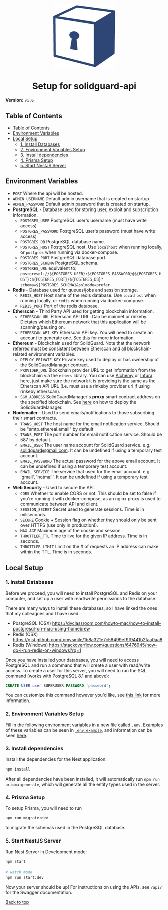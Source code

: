 <div align="center">
  <p align="center">
    <img src="./img/solidguard-v1.png" width="200" alt="SolidGuard Logo" />
  </p>
<h1>Setup for solidguard-api</h1>
</div>

**Version:** `v1.0`

## Table of Contents
- [Table of Contents](#table-of-contents)
- [Environment Variables](#environment-variables)
- [Local Setup](#local-setup)
  - [1. Install Databases](#1-install-databases)
  - [2. Environment Variables Setup](#2-environment-variables-setup)
  - [3. Install dependencies](#3-install-dependencies)
  - [4. Prisma Setup](#4-prisma-setup)
  - [5. Start NestJS Server](#5-start-nestjs-server)

## Environment Variables
* `PORT` Where the api will be hosted.
* `ADMIN_USERNAME` Default admin username that is created on startup.
* `ADMIN_PASSWORD` Default admin password that is created on startup.
* **PostgreSQL** - Database used for storing user, exploit and subscription information.
  * `POSTGRES_USER` PostgreSQL user's username (must have write access)
  * `POSTGRES_PASSWORD` PostgreSQL user's password (must have write access)
  * `POSTGRES_DB` PostgreSQL database name.
  * `POSTGRES_HOST` PostgreSQL host. Use `localhost` when running locally, or `postgres` when running via docker-compose.
  * `POSTGRES_PORT` PostgreSQL database port.
  * `POSTGRES_SCHEMA` PostgreSQL schema.
  * `POSTGRES_URL` equivalent to: `postgresql://${POSTGRES_USER}:${POSTGRES_PASSWORD}@${POSTGRES_HOST}:${POSTGRES_PORT}/${POSTGRES_DB}?schema=${POSTGRES_SCHEMA}&sslmode=prefer`
* **Redis** - Database used for queues/jobs and session storage.
  * `REDIS_HOST` Host name of the redis database. Use `localhost` when running locally, or `redis` when running via docker-compose.
  * `REDIS_PORT` Port of the redis database.
* **Etherscan** - Third Party API used for getting blockchain information.
  * `ETHERSCAN_URL` Etherscan API URL. Can be mainnet or rinkeby. Dictates which Ethereum network that this application will be scanning/pausing on.
  * `ETHERSCAN_API_KEY` Etherscan API key. You will need to create an account to generate one. See [this](https://info.etherscan.com/api-keys/) for more information.
* **Ethereum** - Blockchain used for SolidGuard. Note that the network referred must be consistent between Etherscan and all blockchain-related environment variables.
  * `DEPLOY_PRIVATE_KEY` Private key used to deploy or has ownership of the SolidGuardManager contract.
  * `PROVIDER_URL` Blockchain provider URL to get information from the blockchain via the `ethers` library. You can use [Alchemy](https://www.alchemy.com/) or [Infura](https://infura.io/) here, just make sure the network it is providing is the same as the Etherscan API URL (i.e. must use a rinkeby provider url if using rinkeby.etherscan).
  * `SGM_ADDRESS` SolidGuardManager's **proxy** smart contract address on the specified blockchain. See [here](blockchain.md) on how to deploy the SolidGuardManager.
* **Nodemailer** - Used to send emails/notifications to those subscribing their smart contracts.
  * `TRANS_HOST` The host name for the email notification service. Should be "smtp.ethereal.email" by default
  * `TRANS_PORT` The port number for email notification service. Should be 587 by default.
  * `EMAIL_USER` The user name account for SolidGuard service. e.g. solidguard@gmail.com. It can be undefined if using a temporary test account.
  * `EMAIL_PASSWORD` The actual password for the above email account. It can be undefined if using a temporary test account.
  * `EMAIL_SERVICE` The service that used for the email account. e.g. 'gmail', 'hotmail'. It can be undefined if using a temporary test account.
* **Web Security** - Used to secure the API.
  * `CORS` Whether to enable CORS or not. This should be set to false if you're running it with docker-compose, as an nginx proxy is used to communicate between API and client.
  * `SESSION_SECRET` Secret used to generate sessions. Time is in miliseconds.
  * `SECURE` Cookie + Session flag on whether they should only be sent over HTTPS (use only in production!).
  * `MAX_AGE` Maximum age of the cookie and session.
  * `THROTTLER_TTL` Time to live for the given IP address. Time is in seconds.
  * `THROTTLER_LIMIT` Limit on the # of requests an IP address can make within the TTL. Time is in seconds.

## Local Setup

### 1. Install Databases

Before we proceed, you will need to install PostgreSQL and Redis on your computer, and set up a user with read/write permissions to the database.

There are many ways to install these databases, so I have linked the ones that my colleagues and I have used:
* PostgreSQL (OSX) https://dyclassroom.com/howto-mac/how-to-install-postgresql-on-mac-using-homebrew
* Redis (OSX) https://gist.github.com/tomysmile/1b8a321e7c58499ef9f9441b2faa0aa8
* Redis (Windows) https://stackoverflow.com/questions/6476945/how-do-i-run-redis-on-windows?rq=1


Once you have installed your databases, you will need to access PostgreSQL and run a command that will create a user with read/write access. To create a user for this server, you will need to run the SQL command (works with PostgreSQL 8.1 and above):
```sql
CREATE USER user SUPERUSER PASSWORD 'password';
```
You can customize this command however you'd like, see [this link](https://www.postgresql.org/docs/8.0/sql-createuser.html) for more information.

### 2. Environment Variables Setup
Fill in the following environment variables in a new file called `.env`. Examples of these variables can be seen in [`.env.example`](../.env.example), and information can be seen [here](#environment-variables).

### 3. Install dependencies

Install the dependencies for the Nest application:

```bash
npm install
```

After all dependencies have been installed, it will automatically run `npm run prisma:generate`, which will generate all the entity types used in the server.


### 4. Prisma Setup

To setup Prisma, you will need to run

```bash
npm run migrate:dev
```

to migrate the schemas used in the PostgreSQL database.

### 5. Start NestJS Server

Run Nest Server in Development mode:

```bash
npm start

# watch mode
npm run start:dev
```
Now your server should be up! For instructions on using the APIs, see `/api/` for the Swagger documentation.

[Back to top](#table-of-contents)

